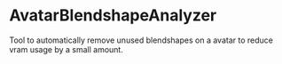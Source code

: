 # AvatarBlendshapeAnalyzer

Tool to automatically remove unused blendshapes on a avatar to reduce vram usage by a small amount.
